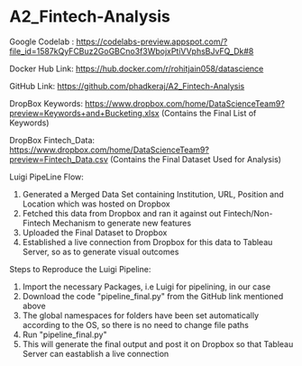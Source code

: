 # A2_Fintech-Analysis
Google Codelab : https://codelabs-preview.appspot.com/?file_id=1587kQyFCBuz2GoGBCno3f3WbojxPtiVVphsBJvFQ_Dk#8

Docker Hub Link: https://hub.docker.com/r/rohitjain058/datascience

GitHub Link: https://github.com/phadkeraj/A2_Fintech-Analysis

DropBox Keywords: https://www.dropbox.com/home/DataScienceTeam9?preview=Keywords+and+Bucketing.xlsx
(Contains the Final List of Keywords)

DropBox Fintech_Data: https://www.dropbox.com/home/DataScienceTeam9?preview=Fintech_Data.csv
(Contains the Final Dataset Used for Analysis)

Luigi PipeLine Flow:
1. Generated a Merged Data Set containing Institution, URL, Position and Location which was hosted on Dropbox
2. Fetched this data from Dropbox and ran it against out Fintech/Non-Fintech Mechanism to generate new features
3. Uploaded the Final Dataset to Dropbox
4. Established a live connection from Dropbox for this data to Tableau Server, so as to generate visual outcomes

Steps to Reproduce the Luigi Pipeline:
1. Import the necessary Packages, i.e Luigi for pipelining, in our case
2. Download the code "pipeline_final.py" from the GitHub link mentioned above
3. The global namespaces for folders have been set automatically according to the OS, so there is no need to change file paths
4. Run "pipeline_final.py" 
5. This will generate the final output and post it on Dropbox so that Tableau Server can eastablish a live connection 
